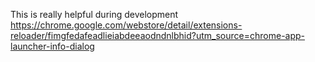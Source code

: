 
This is really helpful during development
https://chrome.google.com/webstore/detail/extensions-reloader/fimgfedafeadlieiabdeeaodndnlbhid?utm_source=chrome-app-launcher-info-dialog
